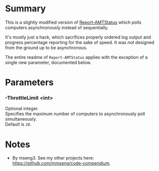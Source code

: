 # Summary
This is a slightly modified version of [Report-AMTStatus](https://github.com/engrit-illinois/Report-AMTStatus) which polls computers asynchronously instead of sequentially.  

It's mostly just a hack, which sacrifices properly ordered log output and progress percentage reporting for the sake of speed. It was _not_ designed from the ground up to be asynchronous.  

The entire readme of `Report-AMTStatus` applies with the exception of a single new parameter, documented below.  

# Parameters

### -ThrottleLimit \<int\>
Optional integer.  
Specifies the maximum number of computers to asynchronously poll simultaneously.  
Default is `20`.

# Notes
- By mseng3. See my other projects here: https://github.com/mmseng/code-compendium.
